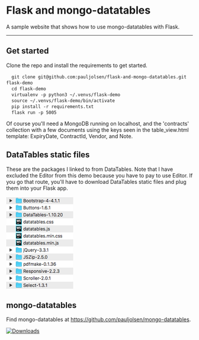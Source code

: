 # Flask and mongo-datatables
A sample website that shows how to use mongo-datatables with Flask.

----


## Get started

Clone the repo and install the requirements to get started.

      git clone git@github.com:pauljolsen/flask-and-mongo-datatables.git flask-demo
      cd flask-demo
      virtualenv -p python3 ~/.venvs/flask-demo
      source ~/.venvs/flask-demo/bin/activate
      pip install -r requirements.txt 
      flask run -p 5005

Of course you'll need a MongoDB running on localhost, and the 'contracts' collection with a few documents
using the keys seen in the table_view.html template: ExpiryDate, ContractId, Vendor, and Note.

## DataTables static files

These are the packages I linked to from DataTables. Note that I have excluded the Editor from
this demo because you have to pay to use Editor.  If you go that route, you'll have to download
DataTables static files and plug them into your Flask app.

![datatables static files](datatables_packages.png)


## mongo-datatables

Find mongo-datatables at <https://github.com/pauljolsen/mongo-datatables>.

[![Downloads](http://pepy.tech/badge/mongo-datatables)](http://pepy.tech/project/mongo-datatables)